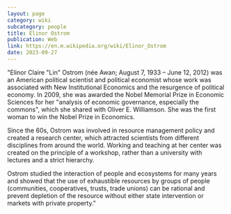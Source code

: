 ```yaml
---
layout: page
category: wiki
subcategory: people
title: Elinor Ostrom
publication: Web
link: https://en.m.wikipedia.org/wiki/Elinor_Ostrom
date: 2023-09-27
---
```


"Elinor Claire "Lin" Ostrom (née Awan; August 7, 1933 – June 12, 2012) was an American political scientist and political economist whose work was associated with New Institutional Economics and the resurgence of political economy. In 2009, she was awarded the Nobel Memorial Prize in Economic Sciences for her "analysis of economic governance, especially the commons", which she shared with Oliver E. Williamson. She was the first woman to win the Nobel Prize in Economics.

Since the 60s, Ostrom was involved in resource management policy and created a research center, which attracted scientists from different disciplines from around the world. Working and teaching at her center was created on the principle of a workshop, rather than a university with lectures and a strict hierarchy.

Ostrom studied the interaction of people and ecosystems for many years and showed that the use of exhaustible resources by groups of people (communities, cooperatives, trusts, trade unions) can be rational and prevent depletion of the resource without either state intervention or markets with private property."
